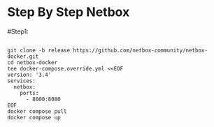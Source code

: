 # Step By Step Netbox


#Step1:
<pre><code>
git clone -b release https://github.com/netbox-community/netbox-docker.git
cd netbox-docker
tee docker-compose.override.yml &lt;&lt;EOF
version: '3.4'
services:
  netbox:
    ports:
      - 8000:8080
EOF
docker compose pull
docker compose up
</code></pre>



